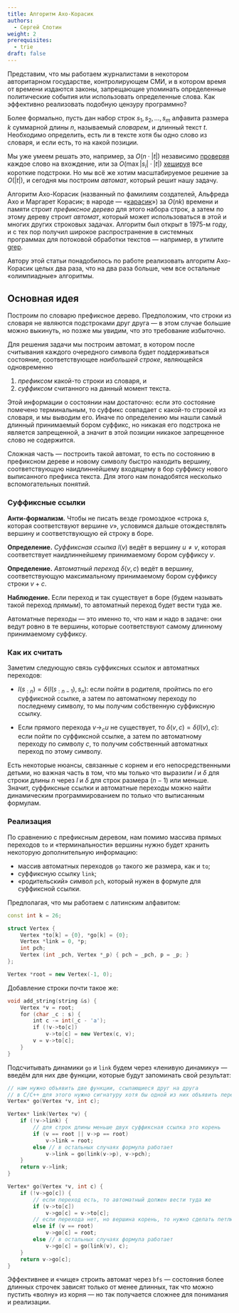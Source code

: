 ```yaml
---
title: Алгоритм Ахо-Корасик
authors:
  - Сергей Слотин
weight: 2
prerequisites:
  - trie
draft: false
---
```


Представим, что мы работаем журналистами в некотором авторитарном государстве, контролирующем СМИ, и в котором время от времени издаются законы, запрещающие упоминать определенные политические события или использовать определенные слова. Как эффективно реализовать подобную цензуру программно?

Более формально, пусть дан набор строк $s_1, s_2, \ldots, s_m$ алфавита размера $k$ суммарной длины $n$, называемый *словарем*, и длинный текст $t$. Необходимо определить, есть ли в тексте хотя бы одно слово из словаря, и если есть, то на какой позиции.

Мы уже умеем решать это, например, за $O(n \cdot |t|)$ независимо [проверяя](../../string-searching) каждое слово на вхождение, или за $O(\max |s_i| \cdot |t|)$ [хешируя](../../hashing) все короткие подстроки. Но мы всё же хотим масштабируемое решение за $O(|t|)$, и сегодня мы построим *автомат*, который решит нашу задачу.

Алгоритм Ахо-Корасик (названный по фамилиям создателей, Альфреда Ахо и Маргарет Корасик; в народе — «[карасик](https://fishingwiki.ru/%D0%9A%D0%B0%D1%80%D0%B0%D1%81%D1%8C)») за $O(nk)$ времени и памяти строит *префиксное дерево* для этого набора строк, а затем по этому дереву строит *автомат*, который может использоваться в этой и многих других строковых задачах. Алгоритм был открыт в 1975-м году, и с тех пор получил широкое распространение в системных программах для потоковой обработки текстов — например, в утилите [grep](https://en.wikipedia.org/wiki/Grep).

Автору этой статьи понадобилось по работе реализовать алгоритм Ахо-Корасик целых два раза, что на два раза больше, чем все остальные «олимпиадные» алгоритмы.

## Основная идея

Построим по словарю префиксное дерево. Предположим, что строки из словаря не являются подстроками друг друга — в этом случае большие можно выкинуть, но позже мы увидим, что это требование избыточно.

Для решения задачи мы построим автомат, в котором после считывания каждого очередного символа будет поддерживаться состояние, соответствующее *наибольшей строке*, являющейся одновременно

1. *префиксом* какой-то строки из словаря, и
2. *суффиксом* считанного на данный момент текста.

Этой информации о состоянии нам достаточно: если это состояние помечено терминальным, то суффикс совпадает с какой-то строкой из словаря, и мы выводим его. Иначе по определению мы нашли самый длинный принимаемый бором суффикс, но никакая его подстрока не является запрещенной, а значит в этой позиции никакое запрещенное слово не содержится.

Сложная часть — построить такой автомат, то есть по состоянию в префиксном дереве и новому символу быстро находить вершину, соответствующую наидлиннейшему входящему в бор суффиксу нового выписанного префикса текста. Для этого нам понадобятся несколько вспомогательных понятий.

### Суффиксные ссылки

**Анти-формализм.** Чтобы не писать везде громоздкое «строка $s$, которая соответствуют вершине $v$», условимся дальше отождествлять вершину и соответствующую ей строку в боре.

**Определение.** *Суффиксная ссылка* $l(v)$ ведёт в вершину $u \neq v$, которая соответствует наидлиннейшему принимаемому бором суффиксу $v$.

**Определение.** *Автоматный переход* $\delta(v, c)$ ведёт в вершину, соответствующую максимальному принимаемому бором суффиксу строки $v + c$.

**Наблюдение.** Если переход и так существует в боре (будем называть такой переход *прямым*), то автоматный переход будет вести туда же.

Автоматные переходы — это именно то, что нам и надо в задаче: они ведут ровно в те вершины, которые соответствуют самому длинному принимаемому суффиксу.

### Как их считать

Заметим следующую связь суффиксных ссылок и автоматных переходов:

- $l(s_{:n}) = \delta(l(s_{:n-1}), s_n)$: если пойти в родителя, пройтись по его суффиксной ссылке, а затем по автоматному переходу по последнему символу, то мы получим собственную суффиксную ссылку.

- Если прямого перехода $v \to_c u$ не существует, то $\delta(v, c) = \delta(l(v), c)$: если пойти по суффиксной ссылке, а затем по автоматному переходу по символу $c$, то получим собственный автоматных переход по этому символу.

Есть некоторые нюансы, связанные с корнем и его непосредственными детьми, но важная часть в том, что мы только что выразили $l$ и $\delta$ для строки длины $n$ через $l$ и $\delta$ для строк размера $(n-1)$ или меньше. Значит, суффиксные ссылки и автоматные переходы можно найти динамическим программированием по только что выписанным формулам.

### Реализация

По сравнению с префиксным деревом, нам помимо массива прямых переходов `to` и «терминальности» вершины нужно будет хранить некоторую дополнительную информацию:

- массив автоматных переходов `go` такого же размера, как и `to`;
- суффиксную ссылку `link`;
- «родительский» символ `pch`, который нужен в формуле для суффиксной ссылки.

Предполагая, что мы работаем с латинским алфавитом:

```c++
const int k = 26;

struct Vertex {
    Vertex *to[k] = {0}, *go[k] = {0};
    Vertex *link = 0, *p;
    int pch;
    Vertex (int _pch, Vertex *_p) { pch = _pch, p = _p; }
};

Vertex *root = new Vertex(-1, 0);
```

Добавление строки почти такое же:

```c++
void add_string(string &s) {
    Vertex *v = root;
    for (char _c : s) {
        int c -= int(_c - 'a');
        if (!v->to[c])
            v->to[c] = new Vertex(c, v);
        v = v->to[c];
    }
}
```

Подсчитывать динамики `go` и `link` будем через «ленивую динамику» — введём для них две функции, которые будут запоминать свой результат:

```c++
// нам нужно объявить две функции, ссылающиеся друг на друга
// в C/C++ для этого нужно сигнатуру хотя бы одной из них объявить перед другой
Vertex* go(Vertex *v, int c);

Vertex* link(Vertex *v) {
    if (!v->link) {
        // для строк длины меньше двух суффиксная ссылка это корень
        if (v == root || v->p == root)
            v->link = root;
        else // в остальных случаях формула работает
            v->link = go(link(v->p), v->pch);
    }
    return v->link;
}

Vertex* go(Vertex *v, int c) {
    if (!v->go[c]) {
        // если переход есть, то автоматный должен вести туда же
        if (v->to[c])
            v->go[c] = v->to[c];
        // если перехода нет, но вершина корень, то нужно сделать петлю
        else if (v == root)
            v->go[c] = root;
        else // в остальных случаях формула работает
            v->go[c] = go(link(v), c);
    }
    return v->go[c];
}
```

Эффективнее и «чище» строить автомат через `bfs` — состояния более длинных строчек зависят только от менее длинных, так что можно пустить «волну» из корня — но так получается сложнее для понимания и реализации.
